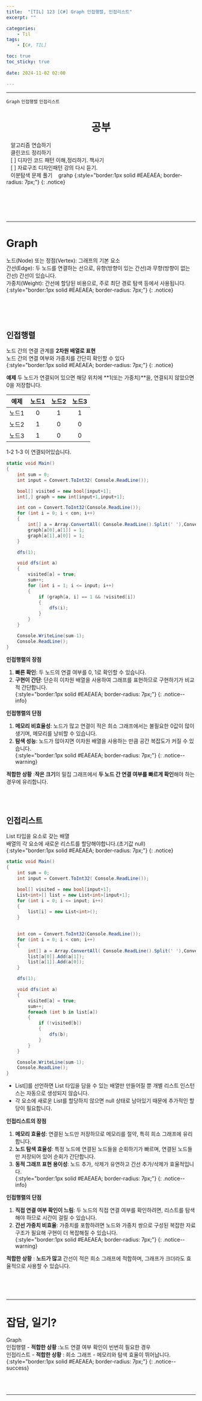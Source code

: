 ```yaml
---
title:  "[TIL] 123 [C#] Graph 인접행렬, 인접리스트"
excerpt: ""

categories:
    - Til
tags:
    - [C#, TIL]

toc: true
toc_sticky: true
 
date: 2024-11-02 02:00

---
```

- - -

`Graph` `인접행렬` `인접리스트`

<center><H1>  공부 </H1></center>

&nbsp;&nbsp; 알고리즘 연습하기     
&nbsp;&nbsp; 클린코드 정리하기   
&nbsp;&nbsp; [ ] 디자인 코드 패턴 이해,정리하기. 책사기  
&nbsp;&nbsp; [ ] 자료구조 디자인패턴 강의 다시 듣기.   
&nbsp;&nbsp; 이분탐색 문제 풀기
&nbsp;&nbsp; grahp 
{:style="border:1px solid #EAEAEA; border-radius: 7px;"}
{: .notice}  


<br><br><br><br>
- - - 

# Graph
노드(Node) 또는 정점(Vertex): 그래프의 기본 요소  
간선(Edge): 두 노드를 연결하는 선으로, 유향(방향이 있는 간선)과 무향(방향이 없는 간선) 간선이 있습니다.  
가중치(Weight): 간선에 할당된 비용으로, 주로 최단 경로 탐색 등에서 사용됩니다.  
{:style="border:1px solid #EAEAEA; border-radius: 7px;"}
{: .notice}  


<br><br><br>

## 인접행렬
노드 간의 연결 관계를 **2차원 배열로 표현**  
노드 간의 연결 여부와 가중치를 간단히 확인할 수 있다  
{:style="border:1px solid #EAEAEA; border-radius: 7px;"}
{: .notice}  

**예제**
두 노드가 연결되어 있으면 해당 위치에 **1(또는 가중치)**을, 연결되지 않았으면 0을 저장합니다.  

|예제|노드1|노드2|노드3|
|:---:|:---:|:---:|:---:|
|노드1|0|1|1|
|노드2|1|0|0|
|노드3|1|0|0|  

1-2 1-3 이 연결되어있습니다.  


<div class="notice--primary" markdown="1"> 

```c# 
static void Main()
{
    int sum = 0;
    int input = Convert.ToInt32( Console.ReadLine());

    bool[] visited = new bool[input+1];
    int[,] graph = new int[input+1,input+1];

    int con = Convert.ToInt32(Console.ReadLine());
    for (int i = 0; i < con; i++)
    {
        int[] a = Array.ConvertAll( Console.ReadLine().Split(' '),Convert.ToInt32);
        graph[a[0],a[1]] = 1;
        graph[a[1],a[0]] = 1;
    }

    dfs(1);

    void dfs(int a) 
    {
        visited[a] = true;
        sum++;
        for (int i = 1; i <= input; i++)
        {
            if (graph[a, i] == 1 && !visited[i])
            {
                dfs(i);
            }
        }
    }

    Console.WriteLine(sum-1);
    Console.ReadLine();
}

```
</div>

**인접행렬의 장점**  
1. **빠른 확인**: 두 노드의 연결 여부를 0, 1로 확인할 수 있습니다.  
2. **구현이 간단**: 단순히 이차원 배열을 사용하여 그래프를 표현하므로 구현하기가 비교적 간단합니다.  
{:style="border:1px solid #EAEAEA; border-radius: 7px;"}
{: .notice--info}  

**인접행렬의 단점**  
1. **메모리 비효율성**: 노드가 많고 연결이 적은 희소 그래프에서는 불필요한 0값이 많이 생기며, 메모리를 낭비할 수 있습니다.  
2. **탐색 성능**: 노드가 많아지면 이차원 배열을 사용하는 만큼 공간 복잡도가 커질 수 있습니다.  
{:style="border:1px solid #EAEAEA; border-radius: 7px;"}
{: .notice--warning}  

**적합한 상황** :**작은 크기**의 밀집 그래프에서 **두 노드 간 연결 여부를 빠르게 확인**해야 하는 경우에 유리합니다.

<br><br>

## 인접리스트
List<int> 타입을 요소로 갖는 배열  
배열의 각 요소에 새로운 리스트를 할당해야합니다.(초기값 null)  
{:style="border:1px solid #EAEAEA; border-radius: 7px;"}
{: .notice}  

<div class="notice--primary" markdown="1"> 

```c# 
static void Main()
{
    int sum = 0;
    int input = Convert.ToInt32( Console.ReadLine());

    bool[] visited = new bool[input+1];
    List<int>[] list = new List<int>[input+1];
    for (int i = 0; i <= input; i++)
    {
        list[i] = new List<int>();
    }

    
    int con = Convert.ToInt32(Console.ReadLine());
    for (int i = 0; i < con; i++)
    {
        int[] a = Array.ConvertAll( Console.ReadLine().Split(' '),Convert.ToInt32);
        list[a[0]].Add(a[1]);
        list[a[1]].Add(a[0]);
    }

    dfs(1);

    void dfs(int a) 
    {
        visited[a] = true;
        sum++;
        foreach (int b in list[a]) 
        {
            if (!visited[b])
            {
                dfs(b);
            }
        }
    }

    Console.WriteLine(sum-1);
    Console.ReadLine();
}
```
- List<int>[]를 선언하면 List<int> 타입을 담을 수 있는 배열만 만들어질 뿐 개별 리스트 인스턴스는 자동으로 생성되지 않습니다.  
- 각 요소에 새로운 List<int>를 할당하지 않으면 null 상태로 남아있기 때문에 추가적인 할당이 필요합니다.
</div>


**인접리스트의 장점**  
1. **메모리 효율성**: 연결된 노드만 저장하므로 메모리를 절약, 특히 희소 그래프에 유리합니다.  
2. **노드 탐색 효율성**: 특정 노드에 연결된 노드들을 순회하기가 빠르며, 연결된 노드들만 저장되어 있어 순회가 간단합니다.  
3. **동적 그래프 표현 용이성**: 노드 추가, 삭제가 유연하고 간선 추가/삭제가 효율적입니다.  
{:style="border:1px solid #EAEAEA; border-radius: 7px;"}
{: .notice--info} 

**인접행렬의 단점**  
1. **직접 연결 여부 확인이 느림**: 두 노드의 직접 연결 여부를 확인하려면, 리스트를 탐색해야 하므로 시간이 걸릴 수 있습니다.  
2. **간선 가중치 비효율**: 가중치를 포함하려면 노드와 가중치 쌍으로 구성된 복잡한 자료구조가 필요해 구현이 더 복잡해질 수 있습니다.  
{:style="border:1px solid #EAEAEA; border-radius: 7px;"}
{: .notice--warning}  

**적합한 상황** : **노드가 많고** 간선이 적은 희소 그래프에 적합하며, 그래프가 크더라도 효율적으로 사용할 수 있습니다.  

<br><br><br>
- - - 


# 잡담, 일기?
Graph  
인접행렬 - **적합한 상황** :노드 연결 여부 확인이 빈번히 필요한 경우  
인접리스트 - **적합한 상황** : 희소 그래프 - 메모리와 탐색 효율이 뛰어납니다.  
{:style="border:1px solid #EAEAEA; border-radius: 7px;"}
{: .notice--success}  


<br><br>
- - -